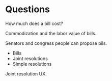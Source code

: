 # Questions

How much does a bill cost?

Commodization and the labor value of bills.

Senators and congress people can propose bils.
- Bills
- Joint resolutions
- Simple resolutions

Joint resolution UX.

